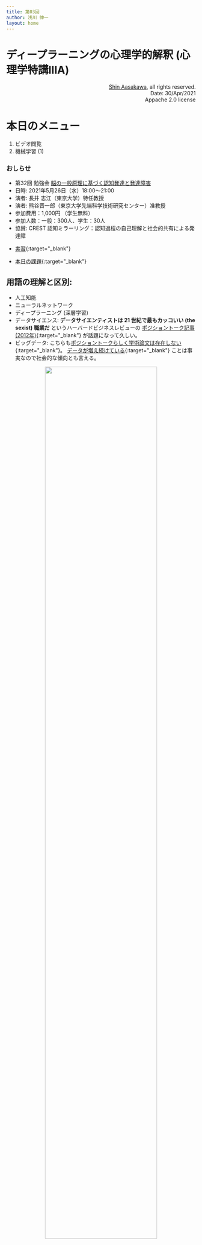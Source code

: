 ```yaml
---
title: 第03回
author: 浅川 伸一
layout: home
---
```



# ディープラーニングの心理学的解釈 (心理学特講IIIA)

<div align='right'>
<a href='mailto:educ0233@komazawa-u.ac.jp'>Shin Aasakawa</a>, all rights reserved.<br>
Date: 30/Apr/2021<br/>
Appache 2.0 license<br/>
</div>


# 本日のメニュー

1. ビデオ閲覧
2. 機械学習 (1)

### おしらせ

- 第32回 勉強会 [脳の一般原理に基づく認知発達と発達障害](https://wba-meetup.connpass.com/event/211654/)
- 日時: 2021年5月26日（水）18:00〜21:00  
- 演者: 長井 志江（東京大学）特任教授
- 演者: 熊谷晋一郎（東京大学先端科学技術研究センター）准教授
- 参加費用：1,000円 （学生無料）
- 参加人数：一般：300人、学生：30人
- 協賛: CREST 認知ミラーリング：認知過程の自己理解と社会的共有による発達障


* [実習](https://project-ccap.github.io/tensorflow-playground/#activation=tanh&batchSize=10&dataset=circle&regDataset=reg-plane&learningRate=0.03&regularizationRate=0&noise=0&networkShape=4,2&seed=0.04154&showTestData=false&discretize=false&percTrainData=50&x=true&y=true&xTimesY=false&xSquared=false&ySquared=false&cosX=false&sinX=false&cosY=false&sinY=false&collectStats=false&problem=classification&initZero=false&hideText=false){:target="_blank"}


* [本日の課題](https://colab.research.google.com/github/komazawa-deep-learning/komazawa-deep-learning.github.io/blob/master/notebooks/2021_0430homework.ipynb){:target="_blank"}


## 用語の理解と区別:
- 人工知能
- ニューラルネットワーク
- ディープラーニング (深層学習)
- データサイエンス: **データサイエンティストは 21 世紀で最もカッコいい (the sexist) 職業だ** というハーバードビジネスレビューの [ポジショントーク記事 (2012年)](https://hbr.org/2012/10/data-scientist-the-sexiest-job-of-the-21st-century){:target="_blank"} が話題になって久しい。
- ビッグデータ: こちらも[ポジショントークらしく学術論文は存在しない](https://bits.blogs.nytimes.com/2013/02/01/the-origins-of-big-data-an-etymological-detective-story/){:target="_blank"}。 [データが増え続けている](http://www.uvm.edu/pdodds/files/papers/others/2011/hilbert2011a.pdf){:target="_blank"}
 ことは事実なので社会的な傾向とも言える。

<div align="center">
<img src='https://komazawa-deep-learning.github.io/assets//2017Goodfellow_Fig1_4ja.svg' style="width:77%"></br>
Goodfellow et al. (2017) Fig.1 を改変
</div>

- 私見だが，ビッグデータの規模は，まだまだ足りないと考える。
例えば，我々の網膜から入力される視覚信号は一秒間に 60 回以下であろう。
そうでなければ天井にある蛍光灯は点滅して知覚されるはずである。
我々が蛍光灯を常灯光として認識できることから視覚情報処理過程は 1 秒間に 60 回以下のサンプリングしか行っていないとみなせる。
アニメーションでは 毎秒 30 回程度の場合もある。
一日 18 時間覚醒していて，その間に毎秒 60 枚の画像が視覚系に入力されていると考えると一日あたりの入力画像数は，60 (枚/秒) * 60 (秒/分) * 60 (分/時間) * 18 (時間) = 388,8000 である。
一日あたり 388 万枚以上の画像を見て乳児は視覚情報処理を発達させると考えると，入力データ数が 388 万以下のデータ解析では，新生児がさらされている視覚環境に換算すると一日以下であると言える。
- <font size="+1" color="teal">この授業では，**単純化，簡素化した行動モデルとして現在のディープラーニング (多層ニューラルネットワーク) モデルを捉え，心理学モデルとして解釈できるか考える**。</font>

<!-- 
## クイズ: 次の省略形を調べよ

- ANN: <font color="white">人工ニューラルネットワーク Artificial Neural Networks</font>
- BNN: <font color="white">生物学的ニューラルネットワーク Biological Neural Networks</font>
- CNN: <font color="white">畳み込みニューラルネットワーク Convolutional Neural Networks</font>
- DNN: <font color="white">深層ニューラルネットワーク Deep Neural Networks</font>
-->

---

### イメージネットコンテストの結果

<center>
<img src='https://komazawa-deep-learning.github.io/assets/imagenet_result2017.png' style='width:74%'>
</center>



###  `TensorFlow` と `PyTorch` の関係と，授業ではなぜ `PyTorch` を用いるのかの理由

- [Stackoverflow の言語トレンド](https://insights.stackoverflow.com/trends?tags=python%2Cjavascript%2Cjava%2Cc%23%2Cphp%2Cc%2B%2B){:target="_blank"}
- [TensorFlow と PyTorch の人気比較](http://horace.io/pytorch-vs-tensorflow/){:target="_blank"}
- [Google トレンド](https://trends.google.com/trends/explore?q=pytorch,keras,tensorflow){:target="_blank"}



- [Python](https://www.python.org/){:target="_blank"} って何？
    - AI や 機械学習 分野の共同体で使われることが多いコンピュータ言語のことです。下記に示すように高等学校の情報で採択されます。
    - [StackOverFlow におけるコンピュータ言語のトレンド](https://insights.stackoverflow.com/trends?tags=r%2Cpython%2Cjavascript%2Cjava%2Cc%2B%2B%2Cc%23){:target="_blank"}
    - [文部科学省 高等学校情報科「情報Ⅰ」教員研修用教材（本編）](https://www.mext.go.jp/a_menu/shotou/zyouhou/detail/1416756.htm){:target="_blnak"}
    - [上サイト第3章コンピュータとプログラミング](https://www.mext.go.jp/component/a_menu/education/micro_detail/__icsFiles/afieldfile/2019/10/09/1416758_005.pdf){:target="_blank"}
- [Jupyter](https://jupyter.org/){:target="_blank"} notebook って何？
    - Python をブラウザ上で動かすシステム，あるいはその環境を指します。
    - 木星を表す ジュピター jupiter とは綴りが異なります。ですが由来は 木星 から来て言います。
- [Google Colab](https://colab.research.google.com/notebooks/intro.ipynb){:target="_blank"} って何？
    - Jupyter notebook をクラウド上で実行する環境です



## 1. ビデオ閲覧
#### 人工知能とは何か
<!--- [【AI研究者 浅川伸一先生①】浅川先生とは何者?｜資格スクエア大学・独学部 vol.357](https://www.youtube.com/watch?v=Ey01neBKFhQ)-->
- [【AI研究者 浅川伸一先生②】AI＝人工知能の定義｜資格スクエア大学・独学部 vol.358](https://www.youtube.com/watch?v=uIi9pA5oRZA){:target="_blank"}


#### 人工知能の歴史
1. 第 1 次，第 2 次 ブーム
    * [【AI研究者 浅川伸一先生③】第1次・第2次AIブーム｜資格スクエア大学・独学部 vol.359)](https://www.youtube.com/watch?v=3TYPKGKhT-A){:target="_blank"}
2. 第 3 次ブーム
    * [【AI研究者 浅川伸一先生④】現在の第3次AIブーム｜資格スクエア大学・独学部 vol.360](https://www.youtube.com/watch?v=cofokoZJsA8){:target="_blank"}
3. AI 脅威論
    * [【AI研究者 浅川伸一先生⑤】AIは人類の脅威か?｜資格スクエア大学・独学部 vol.361](https://www.youtube.com/watch?v=H0d_OnOOomE){:target="_blank"}
4. 現状
    * [【AI研究者 浅川伸一先生⑥】日本におけるAI研究の現状｜資格スクエア大学・独学部 vol.362](https://www.youtube.com/watch?v=Cra4wIqYcsA){:target="_blank"}
    <!--- [【AI研究者 浅川伸一先生⑦】ディープラーニング協会とは?｜資格スクエア大学・独学部 vol.363](https://www.youtube.com/watch?v=1i05qTGRMYI&t=2s)-->
    * [【AI研究者 浅川伸一先生⑧】AIの将来を語る!｜資格スクエア大学・独学部 vol.364](https://www.youtube.com/watch?v=g0zoL--iuM4){:target="_blank"}


### 人工知能とは何か
<!--- [【AI研究者 浅川伸一先生①】浅川先生とは何者?｜資格スクエア大学・独学部 vol.357](https://www.youtube.com/watch?v=Ey01neBKFhQ)-->
- [【AI研究者 浅川伸一先生②】AI＝人工知能の定義｜資格スクエア大学・独学部 vol.358](https://www.youtube.com/watch?v=uIi9pA5oRZA){:target="_blank"}

### 人工知能の歴史
1. 第 1 次，第 2 次 ブーム [【AI研究者 浅川伸一先生③】第1次・第2次AIブーム｜資格スクエア大学・独学部 vol.359)](https://www.youtube.com/watch?v=3TYPKGKhT-A){:target="_blank"}
2. 第 3 次ブーム  [【AI研究者 浅川伸一先生④】現在の第3次AIブーム｜資格スクエア大学・独学部 vol.360](https://www.youtube.com/watch?v=cofokoZJsA8){:target="_blank"}
3. AI 脅威論  [【AI研究者 浅川伸一先生⑤】AIは人類の脅威か?｜資格スクエア大学・独学部 vol.361](https://www.youtube.com/watch?v=H0d_OnOOomE){:target="_blank"}
4. 現状  [【AI研究者 浅川伸一先生⑥】日本におけるAI研究の現状｜資格スクエア大学・独学部 vol.362](https://www.youtube.com/watch?v=Cra4wIqYcsA){:target="_blank"}
<!--- [【AI研究者 浅川伸一先生⑦】ディープラーニング協会とは?｜資格スクエア大学・独学部 vol.363](https://www.youtube.com/watch?v=1i05qTGRMYI&t=2s)-->
- [【AI研究者 浅川伸一先生⑧】AIの将来を語る!｜資格スクエア大学・独学部 vol.364](https://www.youtube.com/watch?v=g0zoL--iuM4){:target="_blank"}



## 2. AI についての素朴な疑問？

1. 機械学習とニューラルネットワーク違うの？
1. 機械学習と人工知能は違うの？
1. ニューラルネットワークと人工知能は違うの？
1. 機械学習とニューラルネットワークと人工知能は関係は？
2. ディープラーニングとニューラルネットワークは違うの？



## 3 つの分野の略史

|      |   人工知能        | ニューラルネットワーク|   心理学       |
|------|------------------|--------------------|----------------------|
|第一次 1950- |  記号処理         | パーセプトロン        | 認知革命 |
|      |  オモチャ問題     | ADALINE           |                     |
|      |                  | ネオコグニトロン     |                      |
|      |                  | アソシアトロン         |                      |
|第二次 1980- | Expert systems   | 誤差逆伝播法         | コネクショニスト     |
|      | Brooks           | リカレントニューラルネットワーク  | 脳画像研究       |
|      |                  | 強化学習  | 計算論的アプローチ |
|第三次 2010-|                  | ディープラーニング    |                      |
|      |                  | 畳み込みニューラルネットワーク       |                      |



## AI の分野
1. 推論，問題解決 Reasoning, problem solving
1. 知識表象 Knowledge representation
1. 計画 Planning
1. **学習 Learning**
1. **自然言語処理 Natural language processing**
1. **認識 Perception**
1. **ロボティクス Motion and manipulation**
1. 社会知能 Social intelligence
1. 創造性 Creativity
1. 一般知能 General intelligence

## AIの進歩の ５ つの要因

<!-- Karpathy Deep Reinforcement Learning: Pong from Pixels -->

1. 計算能力の向上 (ムーアの法則，GPU, ASIC)
2. データ爆発 (e.g. ImageNet, AMT),
3. アルゴリズムの改善 (e.g. 誤差逆伝播法, CNN, LSTM)
4. 基盤の整備 (Linux, TCP/IP, Git, ROS, PR2, AWS, TensorFlow)
5. エコシステム 情報共有 (arXiv, Git, Reddit, Quora, Stackoverflow, ...)

from [Karpathy's blog "Deep Reinforcement Learning: Pong from Pixels"](http://karpathy.github.io/2016/05/31/rl/)

## 考え方，背景，キーワード

- 構成論的アプローチ vs 分析的アプローチ （人工知能と心理学との関係）
- 神は細部に宿る God is in the detail.  あるいは 悪魔は細部に宿る (The devil is in the detail)
- Carbon chauvinism 日本語で炭素排外主義と訳します。これは本当だろうか？
- [p-値廃止の影響](https://komazawa-deep-learning.github.io//ban-of-p-values/){:target="_blank"}
- 計算論モデル

## 数学とモデル
数学的知識の詳細は不要だが，その精神は理解しておく必要がある。

- 万物は数なり --- ピタゴラス
- 宇宙は数学語で書かれている。数学なしでは迷宮を理解できない --- ガリレイ
- 作れなければ理解できたと言えない --- ファインマン

<!--
    - All things are number. --- Pythagras
    - (The universe) is written in mathematical language,%%and its characters are triangles, circles and other geometric figures, ... without which it is impossible to humanly understand a word; without these one is wandering in a dark labyrinth. --- Galileo Galilei
    - What I cannot create, I do not understand. --- [Richard Feynman](https://en.wikiquote.org/wiki/Richard_Feynman)
-->

<center>
<img src="https://archives.caltech.edu/pictures/1.10-29.jpg" style="width:84%"><br>
今際の際に黒板に書いてあったファインマンの言葉，[カリフォルニア工科大学アーカイブ写真](http://archives.caltech.edu/pictures/1.10-29.jpg)
</center>

- 若者よ，数学は理解するものではない，ただ慣れるだけだ --- フォン・ノイマン
- 科学は説明しないし，解釈もしない。ただモデルを作るだけである。この場合モデルとは観察された現象を説明する数学(的構成物)である。そのモデルは，ひとえに期待どおり正確であることで正当化される。 --- フォン・ノイマン
- われわれの宇宙はただ単に数学で記述されているだけではない。宇宙は数学である，我々は皆，大きな数学的実態の一部なのだ。--- テグマーク
<!-- ...Our universe isn't just described by math, but that it is math in the sense that we're all parts of a giant mathematical object... --- Max Tegmark -->

<!--
Neumann
  The sciences do not try to explain, they hardly even try to interpret, they mainly make models. By a model is meant a mathematical construct which, with the addition of certain verbal interpretations, describes observed phenomena. The justification of such a mathematical construct is solely and precisely that it is expected to work.

  Young man, in mathematics you don't understand things. You just get used to them. [von Neumann](https://en.wikiquote.org/wiki/John_von_Neumann)

  any discussion of the nature of intellectual effort in any field is difficult, unless it presupposes an easy, routine familiarity with that field. In mathematics this limitation becomes very severe. ---[von Neumann](https://en.wikiquote.org/wiki/John_von_Neumann)

Neumann
  If one has really technically penetrated a subject, things that previously seemed in complete contrast, might be purely mathematical transformations of each other.

[There's no sense in being precise when you don't even know what you're talking about](https://www.brainyquote.com/quotes/john_von_neumann_137953)
- John von Neumann.

Neumann
  I think that it is a relatively good approximation to truth — which is much too complicated to allow anything but approximations — that mathematical ideas originate in empirics. [John von Neumann](https://en.wikiquote.org/wiki/John_von_Neumann)
-->



#### 機械学習，データサイエンス，統計学，ニューラルネットワーク，ディープラーニング

多くの意味で、機械学習は、データサイエンスがより広い世界にその姿を現すための主要な手段です。
機械学習は、データサイエンスの計算・アルゴリズムスキルとデータサイエンスの統計学的思考が融合したものであり、その結果、効果的な理論ではなく、効果的な計算を行うための推論やデータ探索のアプローチの集合体となっています。


## 3. 数学

数学というと，心理学徒にとっては，心理統計が真っ先に思い浮かぶでしょう。
ですが，統計的検定のためだけに数学があるわけではなく，むしろ逆だと思っています。

### 3.1. ありえないほど (unreasonable) 有能な (effectiveness) 数学 
ガリレイは，宇宙は数学の言葉で書かれていると言いました。以来，数学は神の摂理を知るための道具であり続けています。

1. 1960 Wigner "Unreasonable Effectiveness of Mathmatics and Natural Sciences"
2. 1967 Hamming "The Unreasonable Effectiveness of Mathematics"
3. 2009 Norvig "The Unreasonable Effectiveness of Data"
4. 2015 Karpathy "TheUnreasonable Effectivenessof RecurrentNeural Networks"
5. 2016 Bangu "On The Unreasonable Effectiveness of Mathematics_in_the_Natural_Sciences"
6. 2018 Westhuizen "The_Unreasonable_Effectiveness of the Forget Gate"
7. 2021 Gao "The Unreasonable Effectiveness Of Neural Network Embeddings"

### 3.2. 統計学の危機

一方で，心理統計で用いられる母集団に対する信頼性は，しばしば疑問が呈されている。
アメリカ統計学会(ASA) では $p$ 値 を用いることに警告を発する宣言を出している。

- $p$ 値はデータがある特定の統計モデルに適合していない度合いを示している
- $p$ 値は研究している仮説が正しいことを測定しているわけではなく，データが偶然に生成された確率を示すものである
- 科学の結論，ビジネスや政策の決定は $p$ 値が特定のしいき値を越えたことだけに基いて行われるべきではない
- 適切は推論には完全な報告と透明性が必要である
- ある特定の $p$ 値，すなわち統計的有意性は，効果量や結果の重要性を測定していない
- $p$ 値それ自体では，ある特定のモデルや仮説に関する適切な証拠に関する測度を提供していない

出典: [ASA Statement on Statistical Significance and P-values](https://amstat.tandfonline.com/doi/pdf/10.1080/00031305.2016.1154108){:target="_blank"}



### 考え方，背景，キーワード

- 構成論的アプローチ vs 分析的アプローチ （人工知能と心理学との関係）
- 神は細部に宿る God is in the detail.  あるいは 悪魔は細部に宿る (The devil is in the detail)
- Carbon chauvinism 日本語で炭素排外主義と訳します。これは本当だろうか？
- [p-値廃止の影響](https://komazawa-deep-learning.github.io/ban-of-p-values/){:target="_blank"} 
- 計算論モデル


<center>
<img src="https://komazawa-deep-learning.github.io/assets/2019GrandSchema.svg" style="width:79%">
</center>

<!--
- 素粒子 Subatomic Particles
- 原子 Atom
- 分子 Molecules
- 遺伝子 Genes
- 細胞 Cells
- 神経回路 Circuits
- 生理学 Physiology
- 行動 Behavior
- 社会 Society

Morris and Cuthbert, (2012) Research Domain Criteria: cognitive systems,
neural circuits, and dimensions of behavior. Dialogues Clin Neurosci. 2012;14:29-37.
を一部改変

- Self-reports 
- Paradigms
-->

---


---

<!--
- <https://openai.com/blog/language-unsupervised/>

- [ELMo](/ELMo_tab/)
- [BERT](/BERT/)

- <https://gluebenchmark.com/leaderboard>
- <http://www.msmarco.org/leaders.aspx>
- <https://paperswithcode.com/sota>
-->

<!--
- \citep{2018KriegesKorte}, 
- \citep{2001DayanAbbott}, 
- \citep{Poggio1985},
- \citep{1963Hubel,1959Hubel_Wiesel,1962HubelWiesel,1968HubelWiesel,LivingstoneHubel1988},
- \citep{1954Hartline,1957Hartline,1958Hartline},
- \citep{Poggio1985},
- \citep{1997Edelman}

<center>
<img src="https://komazawa-deep-learning.github.io/assets/2017Marcus_CoverPage.png" style="width:49%"><br>
**Marcus (2017)より**
</center>
-->

---



## 機械学習とは何か

<!-- source: *This notebook contains an excerpt from the [Python Data Science Handbook](http://shop.oreilly.com/product/0636920034919.do) by Jake VanderPlas; the content is available [on GitHub](https://github.com/jakevdp/PythonDataScienceHandbook).*

*The text is released under the [CC-BY-NC-ND license](https://creativecommons.org/licenses/by-nc-nd/3.0/us/legalcode), and code is released under the [MIT license](https://opensource.org/licenses/MIT). If you find this content useful, please consider supporting the work by [buying the book](http://shop.oreilly.com/product/0636920034919.do)!*
-->

<!-- 
### Categories of Machine Learning

At the most fundamental level, machine learning can be categorized into two main types: supervised learning and unsupervised learning.

*Supervised learning* involves somehow modeling the relationship between measured features of data and some label associated with the data; once this model is determined, it can be used to apply labels to new, unknown data.
This is further subdivided into *classification* tasks and *regression* tasks: in classification, the labels are discrete categories, while in regression, the labels are continuous quantities.
We will see examples of both types of supervised learning in the following section.

*Unsupervised learning* involves modeling the features of a dataset without reference to any label, and is often described as "letting the dataset speak for itself."
These models include tasks such as *clustering* and *dimensionality reduction.*
Clustering algorithms identify distinct groups of data, while dimensionality reduction algorithms search for more succinct representations of the data.
We will see examples of both types of unsupervised learning in the following section.

In addition, there are so-called *semi-supervised learning* methods, which falls somewhere between supervised learning and unsupervised learning.
Semi-supervised learning methods are often useful when only incomplete labels are available.
-->

### 機械学習の分類

- 機械学習は、基本的には「教師あり学習」と「教師なし学習」の2種類に大別されます。

* **教師付き学習** では、データの特徴量とラベルの関係を何らかの方法でモデル化し、そのモデルが決まれば、未知のデータにラベルを適用することができます。
これはさらに、**分類** と **回帰** に分けられます。
  - 分類では、ラベルは離散的なカテゴリであり、
  - 回帰では、ラベルは連続的な量です。

* **教師なし学習**（Unsupervised Learning）は、ラベルを参照せずにデータセットの特徴をモデル化するもので、"データセットに語らせる "と表現されることもあります。
これらのモデルには、 **クラスタリング** や **次元削減** などのタスクが含まれます。
  - クラスタリングアルゴリズムは、データの異なるグループを識別し、次元削減アルゴリズムは、データのより簡潔な表現を探します。
  - クラスタリングアルゴリズムはデータのグループを識別し、次元削減アルゴリズムはデータをより簡潔に表現することを目指します。

さらに、教師付き学習と教師なし学習の中間に位置する、いわゆる*半教師付き学習*の手法もあります。
半教師付き学習法は，不完全なラベルしか得られない場合に有効であることが多い．

<!-- 
### Qualitative Examples of Machine Learning Applications

To make these ideas more concrete, let's take a look at a few very simple examples of a machine learning task.
These examples are meant to give an intuitive, non-quantitative overview of the types of machine learning tasks we will be looking at in this chapter.
In later sections, we will go into more depth regarding the particular models and how they are used.
For a preview of these more technical aspects, you can find the Python source that generates the following figures in the [Appendix: Figure Code](06.00-Figure-Code.ipynb).
-->

### 機械学習の応用例の定性的な例

これらの考え方をより具体的にするために、機械学習タスクの非常に簡単な例をいくつか見てみましょう。
これらの例は、本章で検討する機械学習のタスクの種類について、直感的かつ定量的でない概要を示すことを目的としています。
後のセクションでは、特定のモデルとその使用方法について、より深く掘り下げていきます。
これらのより技術的な側面のプレビューとして、以下の図を生成するPythonソースを[付録：図のコード](06.00-Figure-Code.ipynb)で見ることができます。


- 機械学習は、人工知能のサブフィールドとして分類されることが多い。
- だが、これは誤解を招くことが多い
- 機械学習の研究は、確かにこの分野の研究から生まれたものですが、機械学習の手法をデータサイエンスに応用する際には、機械学習を「データのモデルを構築するための手段」と考える方がわかりやすいでしょう。

- 機械学習とは、基本的にはデータを理解するための数学的モデルを構築することです。
- "観察されたデータに適合させることができる「調整可能なパラメータ」をモデルに与えることで、プログラムがデータから「学習」していると考えることができます。
- このようにして、プログラムはデータから「学習」していると考えることができるのです。
- このような数学的なモデルに基づく「学習」が、人間の脳の「学習」にどの程度似ているのか、という哲学的な話は読者の皆さんにお任せしたいと思います。

- 機械学習の問題設定を理解することは、機械学習のツールを効果的に使用するために不可欠であるため、ここで説明するアプローチのタイプを大まかに分類することから始めます。


## 用語集
<!-- ALGORITHM A set of step-by-step instructions. Computer algorithms can be simple (if it’s 3 p.m., send a reminder) or complex (identify pedestrians). -->
<!--BACKPROPAGATION The way many neural nets learn.
They find the difference between their output and the desired output, then adjust the calculations in reverse order of execution.-->
<!--BLACK BOX A description of some deep learning systems. They take an input and provide an output, but the calculations that occur in between are not easy for humans to interpret.-->

<!-- - DEEP LEARNING How a neural network with multiple layers becomes sensitive to progressively more abstract patterns. In parsing a photo, layers might respond first to edges, then paws, then dogs.
- EXPERT SYSTEM A form of AI that attempts to replicate a human’s expertise in an area, such as medical diagnosis. It combines a knowledge base with a set of hand-coded
rules for applying that knowledge. Machine-learning techniques are increasingly replacing hand coding.
- GENERATIVE ADVERSARIAL NETWORKS A pair of jointly trained neural networks that generates realistic new data and improves through competition. One net creates new examples (fake Picassos, say) as the other tries to detect the fakes. 
- MACHINE LEARNING The use of algorithms that find patterns in data without explicit instruction. A system might learn how to associate features of inputs such as images with outputs such as labels.
- NATURAL LANGUAGE PROCESSING A computer’s attempt to “understand” spoken or written language. It must parse vocabulary, grammar, and intent, and allow for variation in language use. The process often involves machine learning.
- NEURAL NETWORK A highly abstracted and simplified model of the human brain used in machine learning. A set of units receives pieces of an input (pixels in a photo, say), performs simple computations on them, and passes them on to the next layer of units. The final layer represents the answer.
- NEUROMORPHIC CHIP A computer chip designed to act as a neural network. It can be analog, digital, or a combination.
- PERCEPTRON An early type of neural network, developed in the 1950s. It received great hype but was then shown to have limitations, suppressing interest in neural nets for years.
- REINFORCEMENT LEARNING A type of machine learning in which the algorithm learns by acting toward an abstract goal, such as “earn a high video game score” or “manage a factory efficiently.” During training, each effort is evaluated based on its contribution toward the goal.
- STRONG AI AI that is as smart and well-rounded as a human. Some say it’s impossible. Current AI is weak, or narrow. It can play chess or drive but not both, and lacks common sense. 
- SUPERVISED LEARNING A type of machine learning in which the algorithm compares its outputs with the correct outputs during training. In unsupervised learning, the algorithm merely looks for patterns in a set of data.
- TENSORFLOW A collection of software tools developed by Google for use in deep learning. It is open source, meaning anyone can use or improve it. Similar projects include Torch and Theano.
- TRANSFER LEARNING A technique in machine learning in which an algorithm learns to perform one task, such as recognizing cars, and builds on that knowledge when learning a different but related task, such as recognizing cats.
- TURING TEST A test of AI’s ability to pass as human. In Alan Turing’s original conception, an AI would be judged by its ability to converse through written text.
-->
- **アルゴリズム**: 計算手順，主にコンピュータに演算や操作を指示する目的で用いられる手順，算法。中世アラビアの算術家，アル フワーリズミ に因む。
- **ブラックボックス** : ディープラーニングの内部で何がどのように処理されているのかが不明であったり，解釈が難しいことを指す。
- **深層学習 あるいは ディープラーニング**: 複数の層で構成されたニューラルネットワークが、より抽象的なパターンに次第に敏感になっていく様子。写真を解析する場合、レイヤーはまずエッジに反応し、次に前足、そして犬に反応する。
- **誤差逆伝播法 あるいは バックプロパゲーション**: ニューラルネットワークを学習させる時に用いられる手法の一つ。入力信号は入力層から出力層へ向かって伝播されるのに対して，学習時の誤差信号は逆に，出力層から入力層へ向かって伝播する。
- **敵対的生成ネットワーク**: データを生成し、 競争を通じて改善する、共同で訓練されたニューラルネットワーク対のこと。 一方のニューラルネットワークが新しい例（例えば、偽のピカソ）を作成し、もう一方のニューラルネットワークが偽物の検出を試みる。
- **機械学習 Machine Learning**: 明示的な指示なしにデータのパターンを見つけるアルゴリズムの使用。画像などの入力の特徴をラベルなどの出力に関連付ける方法をシステムが学習することがある。
- **自然言語処理 NLP**: コンピュータが話し言葉や書き言葉を「理解」しようとすること。語彙、文法、意図を解析し、言語使用のバリエーションを許容する必要がある。このプロセスには、多くの場合、機械学習が含まれる。
- **ニューラルネットワーク Neural Networks**: 人間の脳を高度に抽象化・簡略化したモデル。一連のユニットは、入力の断片（写真のピクセルなど）を受け取り、それに対して簡単な計算を行い、次の層のユニットに渡す。最後の層は答えを表す。
- **パーセプトロン Perceptron**:  1950 年代に開発された初期のニューラルネットワーク。第一次ニューロブーム (AI ブーム) に開発され、大きな反響を呼んだ。後に、限界があることが明らかになった。 このため、ニューラルネットへの関心は数年間に渡って低迷した。
- **強化学習 Reinforcemnt Learning**: 心理学の強化学習とも関連するが，むしろ ゲーム AI あるいは経済学 などとの関連が深い。 「ゲームのハイスコアを出す」「工場を効率的に管理する」など、抽象的な目標に向かって行動することでアルゴリズムが学習する。学習の際には、目標に対する貢献度に応じて各行動が評価される。
- **強い AI**: 人間のように賢く、豊かな心を持ったAI。それは不可能だと言われています。現在の AI は 弱い AI あるいは 狭い AI と呼ばれる。チェスや車の運転はできても両方はできないし、常識もない。
- **教師あり学習 Supervised learning**: 学習時にアルゴリズムの出力を正しい出力と比較するもの。教師なし学習では、アルゴリズムは単に一連のデータのパターンを探すだけである。
- **転移学習 Transer Learning**: アルゴリズムが自動車の認識などのあるタスクの実行を学習し、その知識を基に猫の認識などの関連する別のタスクを学習すること。
- **チューリングテスト Turing test**: AIが人間として通用するかどうかのテスト。アラン・チューリングの当初の構想では、AI は文字による会話ができるかどうかで判断された。


# 機械学習と心理統計学の違い

仮説検定とパラメータチューニングの差異は，
母集団の相違に期すのか，それとも選択しているモデルによるものなのか。
心理統計では，データを説明する努力よりも，母集団の相違，すなわち，帰無仮説が棄却できるか採択されるかに興味がある。
ところが，帰無仮説が正しいかどうかは，選択する統計モデルに依存する。
持ちた統計モデルの精度が正しいのかどうかを問題にすることは少ない。
だが，用いるモデルに依存して推論結果が変化するかも知れない。
そうするとモデルの優劣が問題になるであろう。

一方で，機械学習では，心理統計の母集団に相当する概念が，汎化性能である。
所与のデータにだけ当てはまるモデルではなく，未知のデータにたいして性能の高いモデルが選択される。
未知のデータ，未学習のデータに対する性能と母集団の差異を，一概に比較することは難しいが，
予測精度を高くすることが，現実には用いられる実用性が高い。
応用が可能で，実学として世の中の役に立つ成果を生み出すことができる。

<!--
<div>
<video style="width:84%" src='/assets/daemon_slayers_episode1.m4v' controls >
</div>
-->


* 佐藤 隆夫先生の[ビデオ](https://youtu.be/1ha6-rafYLY) [高校生のための心理学講座 YouTube版](https://psych.or.jp/interest/lecture_hs/){:target="_blank"}

  * 心とはなにか，を問うことを諦めて，構成要素を機能の役割を調べることにした，らしい。
  * 機能をまとめあげれば，心は分かるのではないか？と心理学者は考えた，らしい。
